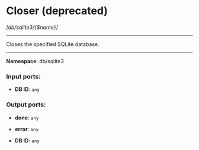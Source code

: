 # Closer (deprecated)

_[db/sqlite3/{$name}]_

---

Closes the specified SQLite database.

---

__Namespace__: db/sqlite3

### Input ports:

* __DB ID__: ` any `

### Output ports:

* __done__: ` any `


* __error__: ` any `


* __DB ID__: ` any `


